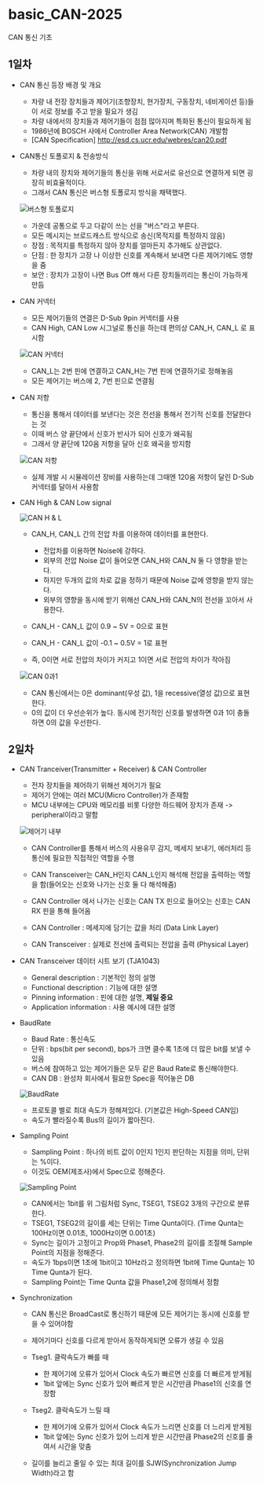 # basic_CAN-2025
CAN 통신 기초

## 1일차
- CAN 통신 등장 배경 및 개요
	- 차량 내 전장 장치들과 제어기(조향장치, 현가장치, 구동장치, 네비게이션 등)들이 서로 정보를 주고 받을 필요가 생김
	- 차량 내에서의 장치들과 제어기들이 점점 많아지며 특화된 통신이 필요하게 됨
	- 1986년에 BOSCH 사에서 Controller Area Network(CAN) 개발함
	- [CAN Specification] http://esd.cs.ucr.edu/webres/can20.pdf

- CAN통신 토폴로지 & 전송방식
	- 차량 내의 장치와 제어기들의 통신을 위해 서로서로 유선으로 연결하게 되면 굉장히 비효율적이다.
	- 그래서 CAN 통신은 버스형 토폴로지 방식을 채택했다.

	![버스형 토폴로지](https://github.com/breadcoffee/basic_CAN-2025/blob/main/image/image1.png)

	- 가운데 공통으로 두고 다같이 쓰는 선을 "버스"라고 부른다.
	- 모든 메시지는 브로드캐스트 방식으로 송신(목적지를 특정하지 않음)
	- 장점 : 목적지를 특정하지 않아 장치를 얼마든지 추가해도 상관없다.
	- 단점 : 한 장치가 고장 나 이상한 신호를 계속해서 보내면 다른 제어기에도 영향을 줌
	- 보안 : 장치가 고장이 나면 Bus Off 해서 다른 장치들끼리는 통신이 가능하게 만듬

- CAN 커넥터
	- 모든 제어기들의 연결은 D-Sub 9pin 커넥터를 사용
	- CAN High, CAN Low 시그널로 통신을 하는데 편의상 CAN_H, CAN_L 로 표시함

	![CAN 커넥터](https://github.com/breadcoffee/basic_CAN-2025/blob/main/image/image2.png)

	- CAN_L는 2번 핀에 연결하고 CAN_H는 7번 핀에 연결하기로 정해놓음
	- 모든 제어기는 버스에 2, 7번 핀으로 연결됨

- CAN 저항
	- 통신을 통해서 데이터를 보낸다는 것은 전선을 통해서 전기적 신호를 전달한다는 것
	- 이때 버스 양 끝단에서 신호가 반사가 되어 신호가 왜곡됨
	- 그래서 양 끝단에 120옴 저항을 달아 신호 왜곡을 방지함 

	![CAN 저항](https://github.com/breadcoffee/basic_CAN-2025/blob/main/image/image3.png)

	- 실제 개발 시 시뮬레이션 장비를 사용하는데 그때엔 120옴 저항이 달린 D-Sub 커넥터를 달아서 사용함

- CAN High & CAN Low signal

	![CAN H & L](https://github.com/breadcoffee/basic_CAN-2025/blob/main/image/image4.png)

	- CAN_H, CAN_L 간의 전압 차를 이용하여 데이터를 표현한다.
		- 전압차를 이용하면 Noise에 강하다.
		- 외부의 전압 Noise 값이 들어오면 CAN_H와 CAN_N 둘 다 영향을 받는다.
		- 하지만 두개의 값의 차로 값을 정하기 때문에 Noise 값에 영향을 받지 않는다.
		- 외부의 영향을 동시에 받기 위해선 CAN_H와 CAN_N의 전선을 꼬아서 사용한다.
	
	- CAN_H - CAN_L 값이 0.9 ~ 5V = 0으로 표현
	- CAN_H - CAN_L 값이 -0.1 ~ 0.5V = 1로 표현
	- 즉, 0이면 서로 전압의 차이가 커지고 1이면 서로 전압의 차이가 작아짐

	![CAN 0과1](https://github.com/breadcoffee/basic_CAN-2025/blob/main/image/image5.png)

	- CAN 통신에서는 0은 dominant(우성 값), 1을 recessive(열성 값)으로 표현한다.
	- 0의 값이 더 우선순위가 높다. 동시에 전기적인 신호를 발생하면 0과 1이 충돌하면 0의 값을 우선한다.

## 2일차
- CAN Tranceiver(Transmitter + Receiver) & CAN Controller
	- 전자 장치들을 제어하기 위해선 제어기가 필요
	- 제어기 안에는 여러 MCU(Micro Controller)가 존재함
	- MCU 내부에는 CPU와 메모리를 비롯 다양한 하드웨어 장치가 존재 -> peripheral이라고 말함

	![제어기 내부](https://github.com/breadcoffee/basic_CAN-2025/blob/main/image/image6.png)

	- CAN Controller를 통해서 버스의 사용유무 감지, 메세지 보내기, 에러처리 등 통신에 필요한 직접적인 역할을 수행
	- CAN Transceiver는 CAN_H인지 CAN_L인지 해석해 전압을 출력하는 역할을 함(들어오는 신호와 나가는 신호 둘 다 해석해줌)
	- CAN Controller 에서 나가는 신호는 CAN TX 핀으로 들어오는 신호는 CAN RX 핀을 통해 들어옴

	- CAN Controller : 메세지에 담기는 값을 처리 (Data Link Layer)
	- CAN Transceiver : 실제로 전선에 출력되는 전압을 출력 (Physical Layer)

- CAN Transceiver 데이터 시트 보기 (TJA1043)
	- General description : 기본적인 정의 설명
	- Functional description : 기능에 대한 설명
	- Pinning information : 핀에 대한 설명, **제일 중요**
	- Application information : 사용 예시에 대한 설명

- BaudRate
	- Baud Rate : 통신속도
	- 단위 : bps(bit per second), bps가 크면 클수록 1초에 더 많은 bit를 보낼 수 있음
	- 버스에 참여하고 있는 제어기들은 모두 같은 Baud Rate로 통신해야한다.
	- CAN DB : 완성차 회사에서 필요한 Spec을 적어놓은 DB
	
	![BaudRate](https://github.com/breadcoffee/basic_CAN-2025/blob/main/image/image7.png)

	- 프로토콜 별로 최대 속도가 정해져있다. (기본값은 High-Speed CAN임)
	- 속도가 빨라질수록 Bus의 길이가 짧아진다.

- Sampling Point
	- Sampling Point : 하나의 비트 값이 0인지 1인지 판단하는 지점을 의미, 단위는 %이다.
	- 이것도 OEM(제조사)에서 Spec으로 정해준다.

	![Sampling Point](https://github.com/breadcoffee/basic_CAN-2025/blob/main/image/image8.png)

	- CAN에서는 1bit를 위 그림처럼 Sync, TSEG1, TSEG2 3개의 구간으로 분류한다.
	- TSEG1, TSEG2의 길이를 세는 단위는 Time Qunta이다. (Time Qunta는 100Hz이면 0.01초, 1000Hz이면 0.001초)
	- Sync는 길이가 고정이고 Prop와 Phase1, Phase2의 길이를 조절해 Sample Point의 지점을 정해준다.
	- 속도가 1bps이면 1초에 1bit이고 10Hz라고 정의하면 1bit에 Time Qunta는 10 Time Qunta가 된다.
	- Sampling Point는 Time Qunta 값을 Phase1,2에 정의해서 정함

- Synchronization
	- CAN 통신은 BroadCast로 통신하기 때문에 모든 제어기는 동시에 신호를 받을 수 있어야함
	- 제어기마다 신호를 다르게 받아서 동작하게되면 오류가 생길 수 있음
	
	- Tseg1. 클락속도가 빠를 때
		- 한 제어기에 오류가 있어서 Clock 속도가 빠르면 신호를 더 빠르게 받게됨
		- 1bit 앞에는 Sync 신호가 있어 빠르게 받은 시간만큼 Phase1의 신호를 연장함

	- Tseg2. 클락속도가 느릴 때
		- 한 제어기에 오류가 있어서 Clock 속도가 느리면 신호를 더 느리게 받게됨
		- 1bit 앞에는 Sync 신호가 있어 느리게 받은 시간만큼 Phase2의 신호를 줄여서 시간을 맞춤

	- 길이를 늘리고 줄일 수 있는 최대 길이를 SJW(Synchronization Jump Width)라고 함
